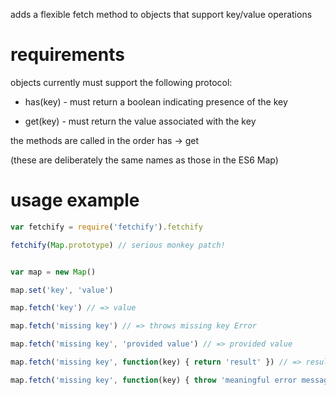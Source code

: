 adds a flexible fetch method to objects that support key/value operations


# requirements

objects currently must support the following protocol:

* has(key) - must return a boolean indicating presence of the key

* get(key) - must return the value associated with the key

the methods are called in the order has -> get

(these are deliberately the same names as those in the ES6 Map)


# usage example

```javascript
var fetchify = require('fetchify').fetchify

fetchify(Map.prototype) // serious monkey patch!


var map = new Map()

map.set('key', 'value')

map.fetch('key') // => value

map.fetch('missing key') // => throws missing key Error

map.fetch('missing key', 'provided value') // => provided value

map.fetch('missing key', function(key) { return 'result' }) // => result

map.fetch('missing key', function(key) { throw 'meaningful error message' })
```

